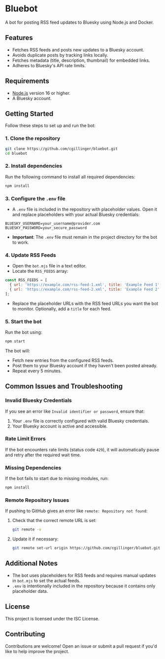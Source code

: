 
# Bluebot

A bot for posting RSS feed updates to Bluesky using Node.js and Docker.

## Features
- Fetches RSS feeds and posts new updates to a Bluesky account.
- Avoids duplicate posts by tracking links locally.
- Fetches metadata (title, description, thumbnail) for embedded links.
- Adheres to Bluesky's API rate limits.

## Requirements
- [Node.js](https://nodejs.org/) version 16 or higher.
- A Bluesky account.

## Getting Started

Follow these steps to set up and run the bot:

### 1. Clone the repository
```bash
git clone https://github.com/cgillinger/bluebot.git
cd bluebot
```

### 2. Install dependencies
Run the following command to install all required dependencies:
```bash
npm install
```

### 3. Configure the `.env` file
- A `.env` file is included in the repository with placeholder values. Open it and replace placeholders with your actual Bluesky credentials:
```env
BLUESKY_USERNAME=your_username@provider.com
BLUESKY_PASSWORD=your_secure_password
```
- **Important**: The `.env` file must remain in the project directory for the bot to work.

### 4. Update RSS Feeds
- Open the `bot.mjs` file in a text editor.
- Locate the `RSS_FEEDS` array:
```javascript
const RSS_FEEDS = [
  { url: 'https://example.com/rss-feed-1.xml', title: 'Example Feed 1' },
  { url: 'https://example.com/rss-feed-2.xml', title: 'Example Feed 2' },
];
```
- Replace the placeholder URLs with the RSS feed URLs you want the bot to monitor. Optionally, add a `title` for each feed.

### 5. Start the bot
Run the bot using:
```bash
npm start
```

The bot will:
- Fetch new entries from the configured RSS feeds.
- Post them to your Bluesky account if they haven't been posted already.
- Repeat every 5 minutes.

## Common Issues and Troubleshooting

### Invalid Bluesky Credentials
If you see an error like `Invalid identifier or password`, ensure that:
1. Your `.env` file is correctly configured with valid Bluesky credentials.
2. Your Bluesky account is active and accessible.

### Rate Limit Errors
If the bot encounters rate limits (status code `429`), it will automatically pause and retry after the required wait time.

### Missing Dependencies
If the bot fails to start due to missing modules, run:
```bash
npm install
```

### Remote Repository Issues
If pushing to GitHub gives an error like `remote: Repository not found`:
1. Check that the correct remote URL is set:
   ```bash
   git remote -v
   ```
2. Update it if necessary:
   ```bash
   git remote set-url origin https://github.com/cgillinger/bluebot.git
   ```

## Additional Notes
- The bot uses placeholders for RSS feeds and requires manual updates in `bot.mjs` to set the actual feeds.
- `.env` is intentionally included in the repository because it contains only placeholder data.

## License
This project is licensed under the ISC License.

## Contributing
Contributions are welcome! Open an issue or submit a pull request if you'd like to help improve the project.
